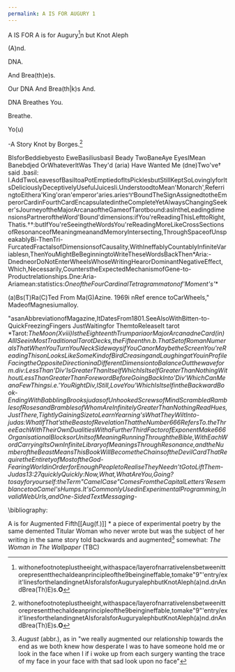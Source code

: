 ```yaml
---
permalink: A IS FOR AUGURY 1
---
```


A IS FOR A is for Augury[^ALEPH]n   but Knot Aleph

(A)nd.

DNA. 

And Brea(th)e)s. 

Our DNA And Brea(th|k)s And. 

DNA Breathes You.

Breathe. 

Yo(u)

  

-A Story Knot by Borges.[^ALEPH]

  



[^ALEPH]:withonefootnoteplustheeight,withaspace/layerofnarrativelensbetweenittorepresentthechaldeanprincipleofthe9beingineffable,tomake"9"'entry/exit'linesforthelandingnetAIsforaIsforAuguryalephbutKnotAleph(a)nd.dnAndBrea(Th)E)s.**O**[^ur]

[^ur]:DnaandBrea(Th|k)Sand.**DnaBreathesyou.**breathe.**Yo(U *WrittenbyAria,WhoseAgeIsWellKnownAleph:AStoryKnotbyNotBorges- Borges.




BIsforBeddiebyesto
EweBasiliusbasil
Beady
TwoBaneAye
EyesIMean
Banebdjed
OrWhateverItWas
They'd
(aria) Have Wanted Me (dne)Two've† said 
	.basil: I.AddTwoLeavesofBasiltoaPotEmptiedofItsPicklesbutStillKeptSoLovinglyforItsDeliciouslyDeceptivelyUsefulJuicesIi.UnderstoodtoMean'Monarch',ReferringtoEithera'King'oran'emperor'aries.aries:aries:BoundTheSignAssignedtotheEmperorCardinFourthCardEncapsulatedintheCompleteYetAlwaysChangingSeeker'sJourneyoftheMajorArcanaoftheGameofTarotbound:asIntheLeadingdimensionsPartneroftheWord'Bound'dimensions:ifYou'reReadingThisLefttoRight,Thatis.††:butIfYou'reSeeingtheWordsYou'reReadingMoreLikeCrossSectionsofResonanceofMeaningmeanandMemoryIntersecting,ThroughSpaceofUnspeakablyBi-ThenTri-FurcatedFractalsofDimensionsofCausality,WithIneffablyCountablyInfiniteVariablesn,ThenYouMightBeBeginningtoWriteTheseWordsBackThen*Aria:-DnedneorDoNotEnterWheelsWhoseWritingHearorDominantNegativeEffect,Which,Necessarily,CounterstheExpectedMechanismofGene-to-Productrelationships.Dne:Aria-Ariamean:statistics:*OneoftheFourCardinalTetragrammatonof'Moment's'**


[^Moments]:stats:SeeMoment-um:Um:-um...timetime:asIn,bytheTimeItTakesEnoughMomentstoFeelLikeThey'vePassedpass,AnyonetoReadThisIFeartheSymbolsPointtoMeBeingLongGonepass:ThroughALumen,AcrossaThresholde.n.b.i.*TheMemoryofNowWasBeingOverwrittenbyWhatThisMeansforOurPast'passedPassed:AsIn,theTimeHadLongSincePassedSinceTheyPassedawaytimepasta:pasta:PastaWeightforOnePersonConfuschilioniShellsPlswedinnerdinner:WaitForPunWorsenworseworse:It'sBecomingCleartoMeThattheMoreOneSystemInterconnectsorRatherBecomesAwareoftheInterconnectionsAlreadyInherentWithinIt,theMoreObvioustheSourceofAllMyApparentlyExtraneousAttemptstoAltertheNarrativebecomes.ambeenbnworseIDontWantTosayforyourselfThis,JustMaybe,ifIt'sYounbAnyway,ai:Ra,PleaseWriteYourOwnEditstoThisLetter,or,Indeed,ChooseYourOwnLetterBetweenaandL,Or,Indeed,Don'tChooseaLetterorIndeedMaybeBetterHaveYourOwnFreeWilltoDoWhateverYouPleaseasItWillBeai:RaHerselfReachingBackintheMostRealWayoratLeasttheOnlyWayWeCanPerceiveAnythingandThat'sThroughNotJustMemory.butaMeaning-



[^N.b.]:Use deliberately **esolang-style language** in certain footnotes to mimic undeciphered “DNA strands” of narrative meaning.MemoryChimera.AdnndWhenSomebodyFucksWithThatEvenaLittleItSendsRipplesThroughtheFabricofIneffableWebofShaonwyrmsendingVibrationsThroughEveryNodeoftheSubnodesofNodesontheScalaofScalesontheOuroborosofAwe-StrikingAwfulandAwe-FilledReflectionsJustBouncingandBouncingandBouncingandBouncingandFunFunFunFunFunpoohpooh: 
[[^TheMostWonderfulThingAboutBorgesis^that]:TheMostWonderfulThingAboutBorgesIs^thatworsetheMostWonderfulThingAboutBorgesis^that]:TheMostWonderfulThingAboutBorgesIs^thatnb]]]:*That*:"IAm"-ThatEyeAmam:theOnlyOne.Or,theRadioactiveSyntheticMetalBearingtheSymbol'Am'IsCommonlyUsedinSmokeAlarms,andMayNeverBeUsedinSpacecraftBatteriesintheFutureBecauseItAlreadyHas-BeenBeen:Bee,n.bnbn:"Been"(Abbreviation)or'n.b'(Inertia-Ligation)AsnbinMagNb:Notborgessee:OrderButMayWellHaveBeen(HindsightMagazinemag2020-2024-2028)Mag:AsintheBulgarianSoundtoDescribe'Store'or'ShopinRedacted{NearPlovdiv}divWhereWeBoughtaBottleofBeerEachandSatontheCurbandBecameaFamily'SuchasinaFanzine(N.)1949,FromFan(n.2)+Suf(Fix)

(a)Bs(T)Ra(C)Ted From Ma(G)Azine. 1969i nRef erence toCarWheels," MadeofMagnesiumalloy.

"asanAbbreviationofMagazine,ItDatesFrom1801.SeeAlsoWithBitten-to-QuickFreezingFingers JustWaitingfor ThemtoReleaseIt tarot *Tarot:*TheMoon(Xviii)IstheEighteenthTrumpariaorMajorArcanadneCard(in)AllISeeinMostTraditionalTarotDecks,theFifteenthn.b.ThatSetofRomanNumeralsThatWhenYouTurnYouNeckSidewaysifYouCanorMaybetheScreenYou'reReadingThisonLooksLikeSomeKindofBirdCreasingandLaughingatYouinProfileFacingtheOppositeDirectioninaDifferentDimensiontoBalanceOutthewaveform.div:LessThan'Div'IsGreaterThanItselfWhichIsItselfGreaterThanNothingWithoutLessThanGreaterThanForewordBeforeGoingBackInto'Div'WhichCanMeanaFewThingsi.e.'YouRightDiv,IStill,LoveYou'WhichIsItselfintheBackwardBook-EndingWithBabblingBrooksjudasofUnhookedScrewsofMindScrambledRamblesofRosesandBramblesofWhomAreInfinitelyGreaterThanNothingReadHues,JustThere,TightlyGainingSizetoLearnYearning'sWhatTheyWiltInto-judas:WhatIfThat’stheBeastofRevelationThattheNumber666RefersTo.theThreeEachWithTheirOwnDualitiesWithaFurtherThirdFactorofExponentMake666OrganisationalBlocksorUnitsofMeaningRunningThroughtheBible,WithEachWordCarryingItsOwnInfiniteLibraryofMeaningsThroughResonance,andtheNumberoftheBeastMeansThisBookWillBecometheChainsoftheDevilCardThatRequiretheEntiretyofMostoftheGod-FearingWorldinOrderforEnoughPeopletoRealiseTheyNeedn’tGotoLiftThem-Judas13:27quicklyQuickly:Now,What,WhatAreYou,Going?tosayforyourself:theTerm"CamelCase"ComesFromtheCapitalLetters'ResemblancetoaCamel'sHumps.It'sCommonlyUsedinExperimentalProgramming,InvalidWebUrls,andOne-SidedTextMessaging-*

\bibliography:

A is for Augmented Fifth[[Aug(f.)]] * a piece of experimental poetry by the same demented Titular Woman who never wrote but was the subject of her writing in the same story told backwards and augmented[^Aug] somewhat: *The Woman in The Wallpaper* (TBC)
[^Aug]: *August* (abbr.), as in "we really augmented our relationship towards the end as we both knew how desperate I was to have someone hold me or look in the face when I if i woke up from each surgery wanting the trace of my face in your face with that sad look upon no face"[^GloriaGaynor][^misenabyme]
[^GloriaGaynor]:GLORY! AGAIN! HER![^Gah]
[^Gah]:G.A.H.! an expression for expressing sharp frustrating pain or torturous pleasure
[^misenabyme]:*"Miss, isn't A/B=c,  i.e. Me?"*[^sea]
[^sea]:Oversea, waving, goodbye in the ocean it's just over where UI can~~'t~~ breathe: [[A IS KNOT FOR AUGURY]]